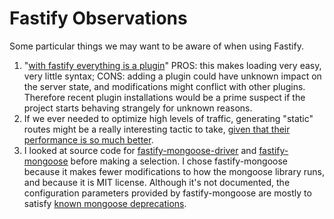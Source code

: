 # Fastify Observations

Some particular things we may want to be aware of when using Fastify.

1. "[with fastify everything is a plugin](https://www.fastify.io/docs/latest/Getting-Started/#your-first-plugin)" PROS: this makes loading very easy, very little syntax; CONS: adding a plugin could have unknown impact on the server state, and modifications might conflict with other plugins.  Therefore recent plugin installations would be a prime suspect if the project starts behaving strangely for unknown reasons.
2. If we ever needed to optimize high levels of traffic, generating "static" routes might be a really interesting tactic to take, [given that their performance is so much better](https://www.nearform.com/blog/reaching-ludicrous-speed-with-fastify/).
3. I looked at source code for [fastify-mongoose-driver](https://github.com/alex-ppg/fastify-mongoose) and [fastify-mongoose](https://github.com/Techie-Qabila/fastify-mongoose) before making a selection.  I chose fastify-mongoose because it makes fewer modifications to how the mongoose library runs, and because it is MIT license.  Although it's not documented, the configuration parameters provided by fastify-mongoose are mostly to satisfy [known mongoose deprecations](https://mongoosejs.com/docs/deprecations.html).
